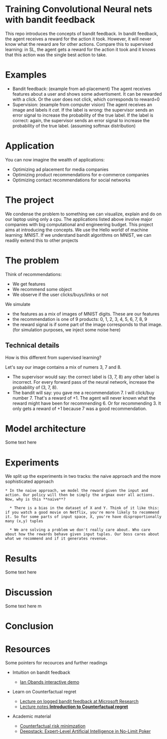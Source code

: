 # Training Convolutional Neural nets with bandit feedback

This repo introduces the concepts of bandit feedback. In bandit feedback, the agent receives a reward for the action it took. However, it will never know what the reward are for other actions. Compare this to supervised learning: in SL, the agent gets a reward for the action it took and it knows that this action was the single best action to take. 

# Examples

  * Bandit feedback: (example from ad-placement) The agent receives features about a user and shows some advertisment. It can be rewarded with a click. Or the user does not click, which corresponds to reward=0
  * Supervision: (example from computer vision) The agent receives an image and labels it *cat*. If the label is wrong: the supervisor sends an error signal to increase the probability of the true label. If the label is correct: again, the supervisor sends an error signal to increase the probability of the true label. (assuming softmax distribution)

# Application

You can now imagine the wealth of applications:

  * Optimizing ad placement for media companies
  * Optimizing product recommendations for e-commerce companies
  * Optimizing contact recommendations for social networks 

# The project
We condense the problem to something we can visualize, explain and do on our laptop using only a cpu. The applications listed above involve major companies with big computational and engineering budget. This project aims at introducing the concepts. We use the Hello world! of machine
learning: MNIST. If we understand bandit algorithms on MNIST, we can readily extend this to other projects

# The problem
Think of recommendations:

  * We get features
  * We recommend some object
  * We observe if the user clicks/buys/links or not

 We simulate

   * the features as a mix of images of MNIST digits. These are our features
   * the recommendation is one of 9 products: 0, 1, 2, 3, 4, 5, 6, 7, 8, 9
   * the reward signal is if some part of the image corresponds to that image. (for simulation purposes, we inject some noise here)

## Technical details

 How is this different from supervised learning?

 Let's say our image contains a mix of numers 3, 7 and 8. 

   * The supervisor would say: the correct label is (3, 7, 8) any other label is incorrect. For every forward pass of the neural network, increase the probability of (3, 7, 8).
   * The bandit will say: you gave me a recommendation 7. I will click/buy number 7. That's a reward of +1. The agent will never known what the reward might have been for recommending 6. Or for recommending 3. It only gets a reward of +1 because 7 was a good recommendation.

# Model architecture

 Some text here

# Experiments

  We split up the experiments in two tracks: the naive approach and the more sophisticated approach

    * In the naive approach, we model the reward given the input and action. Our policy will then be simply the argmax over all actions.
    Now, why is this **naive**?

      * There is a bias in the dataset of X and Y. Think of it like this: if you watch a good movie on Netflix, you're more likely to recommend it. So for some parts of input space, X, you're have disproportionally many (x,y) tuples

      * We are solving a problem we don't really care about. Who care about how the rewards behave given input tuples. Our boss cares about what we recommend and if it generates revenue.

# Results

  Some text here

# Discussion

  Some text here
  m
# Conclusion
 

# Resources
 Some pointers for recources and further readings

   * Intuition on bandit feedback

       * [Ian Obands interactive demo](http://iosband.github.io/2015/07/28/Beat-the-bandit.html)

   * Learn on Counterfactual regret

       * [Lecture on logged bandit feedback at Microsoft Research](https://www.youtube.com/watch?v=4I0zsPTZyP4)
       * [Lecture notes **Introduction to Counterfactual regret**](http://modelai.gettysburg.edu/2013/cfr/cfr.pdf)
       
   * Academic material

       * [Counterfactual risk minimzation](https://arxiv.org/pdf/1502.02362.pdf)
       * [Deepstack: Expert-Level Artificial Intelligence in No-Limit Poker](https://arxiv.org/abs/1701.01724)

